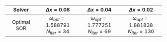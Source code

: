 | Solver | $\Delta x = 0.08$ | $\Delta x = 0.04$ | $\Delta x = 0.02$ |
| :---: | :---: | :---: | :---: |
| Optimal SOR | $\omega_{opt} = 1.588791$<br>$N_{iter} = 34$ | $\omega_{opt} = 1.777251$<br>$N_{iter} = 69$ | $\omega_{opt} = 1.881838$<br>$N_{iter} = 130$ |

